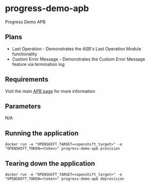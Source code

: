 progress-demo-apb
===================

Progress Demo APB

## Plans
* Last Operation - Demonstrates the ASB's Last Operation Module functionality
* Custom Error Message - Demonstrates the Custom Error Message feature via termination log

## Requirements
Visit the main [APB page](https://github.com/ansibleplaybookbundle/ansible-playbook-bundle) for more information

## Parameters
N/A

## Running the application
`docker run -e "OPENSHIFT_TARGET=<openshift_target>" -e "OPENSHIFT_TOKEN=<token>" progress-demo-apb provision`

## Tearing down the application
`docker run -e "OPENSHIFT_TARGET=<openshift_target>" -e "OPENSHIFT_TOKEN=<token>" progress-demo-apb deprovision`
